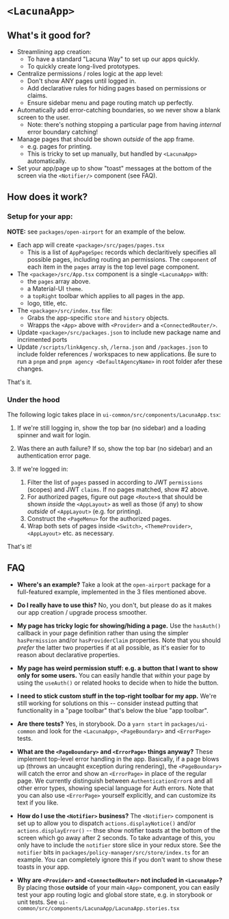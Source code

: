 # `<LacunaApp>`

## What's it good for?

- Streamlining app creation:
  - To have a standard "Lacuna Way" to set up our apps quickly.
  - To quickly create long-lived prototypes.
- Centralize permissions / roles logic at the app level:
  - Don't show ANY pages until logged in.
  - Add declarative rules for hiding pages based on permissions or claims.
  - Ensure sidebar menu and page routing match up perfectly.
- Automatically add error-catching boundaries, so we never show a blank screen to the user.
  - Note: there's nothing stopping a particular page from having _internal_ error boundary catching!
- Manage pages that should be shown _outside_ of the app frame.
  - e.g. pages for printing.
  - This is tricky to set up manually, but handled by `<LacunaApp>` automatically.
- Set your app/page up to show "toast" messages at the bottom of the screen via the `<Notifier/>` component (see FAQ).

## How does it work?

### Setup for your app:

**NOTE:** see `packages/open-airport` for an example of the below.

- Each app will create `<package>/src/pages/pages.tsx`
  - This is a list of `AppPageSpec` records which declaritively specifies all possible pages, including routing an permissions. The `component` of each item in the `pages` array is the top level page component.
- The `<package>/src/App.tsx` component is a single `<LacunaApp>` with:
  - the `pages` array above.
  - a Material-UI `theme`.
  - a `topRight` toolbar which applies to all pages in the app.
  - logo, title, etc.
- The `<package>/src/index.tsx` file:
  - Grabs the app-specific `store` and `history` objects.
  - Wrapps the `<App>` above with `<Provider>` and a `<ConnectedRouter/>`.
- Update `<package>/src/packages.json` to include new package name and incrimented ports
- Update `/scripts/linkAgency.sh`, `/lerna.json` and `/packages.json` to include folder references / workspaces to new applications. Be sure to run a `pnpm` and `pnpm agency <DefaultAgencyName>` in root folder afer these changes.

That's it.

### Under the hood

The following logic takes place in `ui-common/src/components/LacunaApp.tsx`:

1. If we're still logging in, show the top bar (no sidebar) and a loading spinner and wait for login.

2. Was there an auth failure? If so, show the top bar (no sidebar) and an authentication error page.

3. If we're logged in:
   1. Filter the list of `pages` passed in according to JWT `permissions` (scopes) and JWT `claims`. If no pages matched, show #2 above.
   2. For authorized pages, figure out page `<Route>`s that should be shown _inside_ the `<AppLayout>` as well as those (if any) to show _outside_ of `<AppLayout>` (e.g. for printing).
   3. Construct the `<PageMenu>` for the authorized pages.
   4. Wrap both sets of pages inside `<Switch>`, `<ThemeProvider>`, `<AppLayout>` etc. as necessary.

That's it!

## FAQ

- **Where's an example?** Take a look at the `open-airport` package for a full-featured example, implemented in the 3 files mentioned above.

- **Do I really have to use this?** No, you don't, but please do as it makes our app creation / upgrade process smoother.

- **My page has tricky logic for showing/hiding a page.** Use the `hasAuth()` callback in your page definition rather than using the simpler `hasPermission` and/or `hasProviderClaim` properties. Note that you should _prefer_ the latter two properties if at all possible, as it's easier for to reason about declarative properties.

- **My page has weird permission stuff: e.g. a button that I want to show only for some users.** You can easily handle that _within_ your page by using the `useAuth()` or related hooks to decide when to hide the button.

- **I need to stick custom stuff in the top-right toolbar for my app.** We're still working for solutions on this -- consider instead putting that functionality in a "page toolbar" that's below the blue "app toolbar".

- **Are there tests?** Yes, in storybook. Do a `yarn start` in `packages/ui-common` and look for the `<LacunaApp>`, `<PageBoundary>` and `<ErrorPage>` tests.

- **What are the `<PageBoundary>` and `<ErrorPage>` things anyway?** These implement top-level error handling in the app. Basically, if a page blows up (throws an uncaught exception during rendering), the `<PageBoundary>` will catch the error and show an `<ErrorPage>` in place of the regular page. We currently distinguish between `AuthenticationError`s and all other error types, showing special language for Auth errors. Note that you can also use `<ErrorPage>` yourself explicitly, and can customize its text if you like.

- **How do I use the `<Notifier>` business?** The `<Notifier>` component is set up to allow you to dispatch `actions.displayNotice()` and/or `actions.displayError()` -- thse show notifier toasts at the bottom of the screen which go away after 2 seconds. To take advantage of this, you only have to include the `notifier` store slice in your redux store. See the `notifier` bits in `packages/policy-manager/src/store/index.ts` for an example. You can completely ignore this if you don't want to show these toasts in your app.

- **Why are `<Provider>` and `<ConnectedRouter>` not included in `<LacunaApp>`?** By placing those **outside** of your main `<App>` component, you can easily test your app routing logic and global store state, e.g. in storybook or unit tests. See `ui-common/src/components/LacunaApp/LacunaApp.stories.tsx`
